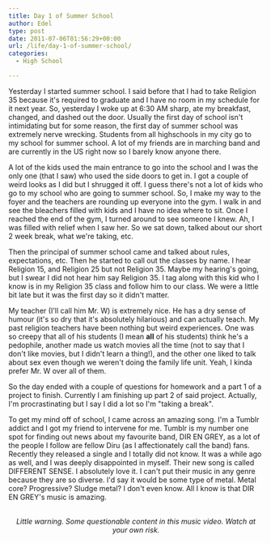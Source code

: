 ```yaml
---
title: Day 1 of Summer School
author: Edel
type: post
date: 2011-07-06T01:56:29+00:00
url: /life/day-1-of-summer-school/
categories:
  - High School

---
```

Yesterday I started summer school. I said before that I had to take Religion 35 because it's required to graduate and I have no room in my schedule for it next year. So, yesterday I woke up at 6:30 AM sharp, ate my breakfast, changed, and dashed out the door. Usually the first day of school isn't intimidating but for some reason, the first day of summer school was extremely nerve wrecking. Students from all highschools in my city go to my school for summer school. A lot of my friends are in marching band and are currently in the US right now so I barely know anyone there.

A lot of the kids used the main entrance to go into the school and I was the only one (that I saw) who used the side doors to get in. I got a couple of weird looks as I did but I shrugged it off. I guess there's not a lot of kids who go to my school who are going to summer school. So, I make my way to the foyer and the teachers are rounding up everyone into the gym. I walk in and see the bleachers filled with kids and I have no idea where to sit. Once I reached the end of the gym, I turned around to see someone I knew. Ah, I was filled with relief when I saw her. So we sat down, talked about our short 2 week break, what we're taking, etc.

Then the principal of summer school came and talked about rules, expectations, etc. Then he started to call out the classes by name. I hear Religion 15, and Religion 25 but not Religion 35. Maybe my hearing's going, but I swear I did not hear him say Religion 35. I tag along with this kid who I know is in my Religion 35 class and follow him to our class. We were a little bit late but it was the first day so it didn't matter.

My teacher (I'll call him Mr. W) is extremely nice. He has a dry sense of humour (it's so dry that it's absolutely hilarious) and can actually teach. My past religion teachers have been nothing but weird experiences. One was so creepy that all of his students (I mean **all** of his students) think he's a pedophile, another made us watch movies all the time (not to say that I don't like movies, but I didn't learn a thing!), and the other one liked to talk about sex even though we weren't doing the family life unit. Yeah, I kinda prefer Mr. W over all of them.

So the day ended with a couple of questions for homework and a part 1 of a project to finish. Currently I am finishing up part 2 of said project. Actually, I'm procrastinating but I say I did a lot so I'm "taking a break".

To get my mind off of school, I came across an amazing song. I'm a Tumblr addict and I got my friend to intervene for me. Tumblr is my number one spot for finding out news about my favourite band, DIR EN GREY, as a lot of the people I follow are fellow Diru (as I affectionately call the band) fans. Recently they released a single and I totally did not know. It was a while ago as well, and I was deeply disappointed in myself. Their new song is called DIFFERENT SENSE. I absolutely love it. I can't put their music in any genre because they are so diverse. I'd say it would be some type of metal. Metal core? Progressive? Sludge metal? I don't even know. All I know is that DIR EN GREY's music is amazing.

<div align="center">
  <br /> <em>Little warning. Some questionable content in this music video. Watch at your own risk.</em>
</div>


